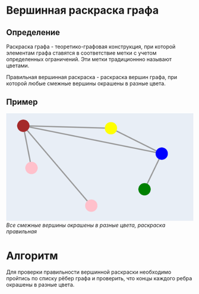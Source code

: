 # Вершинная раскраска графа

## Определение
Раскраска графа - теоретико-графовая конструкция, при которой элементам графа ставятся в соответствие метки с учетом определенных ограничений.
Эти метки традиционнно называют цветами.

Правильная вершинная раскраска - раскраска вершин графа, при которой любые смежные вершины окрашены в разные цвета.

## Пример
![img.png](pic/img.png) <br>
*Все смежные вершины окрашены в разные цвета, раскраска правильная*

# Алгоритм

Для проверки правильности вершинной раскраски необходимо пройтись по списку рёбер графа и проверить, что концы каждого ребра окрашены в разные цвета.
